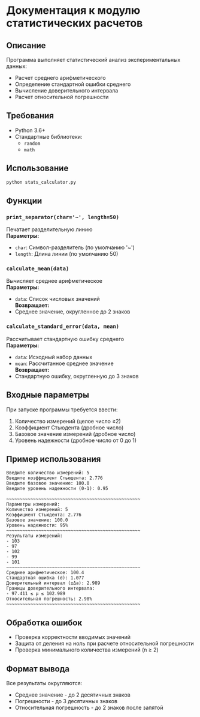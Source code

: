 # Документация к модулю статистических расчетов

## Описание
Программа выполняет статистический анализ экспериментальных данных:
- Расчет среднего арифметического
- Определение стандартной ошибки среднего
- Вычисление доверительного интервала
- Расчет относительной погрешности

## Требования
- Python 3.6+
- Стандартные библиотеки:
  - `random`
  - `math`

## Использование
```bash
python stats_calculator.py
```

## Функции

### `print_separator(char='~', length=50)`
Печатает разделительную линию  
**Параметры:**
- `char`: Символ-разделитель (по умолчанию '~')
- `length`: Длина линии (по умолчанию 50)

### `calculate_mean(data)`
Вычисляет среднее арифметическое  
**Параметры:**
- `data`: Список числовых значений  
**Возвращает:**
- Среднее значение, округленное до 2 знаков

### `calculate_standard_error(data, mean)`
Рассчитывает стандартную ошибку среднего  
**Параметры:**
- `data`: Исходный набор данных
- `mean`: Рассчитанное среднее значение  
**Возвращает:**
- Стандартную ошибку, округленную до 3 знаков

## Входные параметры
При запуске программы требуется ввести:
1. Количество измерений (целое число ≥2)
2. Коэффициент Стьюдента (дробное число)
3. Базовое значение измерений (дробное число)
4. Уровень надежности (дробное число от 0 до 1)

## Пример использования
```
Введите количество измерений: 5
Введите коэффициент Стьюдента: 2.776
Введите базовое значение: 100.0
Введите уровень надежности (0-1): 0.95

~~~~~~~~~~~~~~~~~~~~~~~~~~~~~~~~~~~~~~~~~~~~~~~~~~
Параметры измерений:
Количество измерений: 5
Коэффициент Стьюдента: 2.776
Базовое значение: 100.0
Уровень надежности: 95%
~~~~~~~~~~~~~~~~~~~~~~~~~~~~~~~~~~~~~~~~~~~~~~~~~~
Результаты измерений:
- 103
- 97
- 102
- 99
- 101
~~~~~~~~~~~~~~~~~~~~~~~~~~~~~~~~~~~~~~~~~~~~~~~~~~
Среднее арифметическое: 100.4
Стандартная ошибка (σ): 1.077
Доверительный интервал (±Δa): 2.989
Границы доверительного интервала:
- 97.411 ≤ μ ≤ 102.989
Относительная погрешность: 2.98%
~~~~~~~~~~~~~~~~~~~~~~~~~~~~~~~~~~~~~~~~~~~~~~~~~~
```

## Обработка ошибок
- Проверка корректности вводимых значений
- Защита от деления на ноль при расчете относительной погрешности
- Проверка минимального количества измерений (n ≥ 2)

## Формат вывода
Все результаты округляются:
- Среднее значение - до 2 десятичных знаков
- Погрешности - до 3 десятичных знаков
- Относительная погрешность - до 2 знаков после запятой